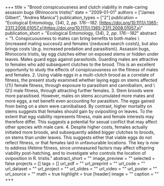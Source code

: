 +++
title = "Brood conspicuousness and clutch viability in male-caring assassin bugs (Rhinocoris tristis)"
date = "2009-01-01"
authors = ["James Gilbert", "Andrea Manica"]
publication_types = ["2"]
publication = "Ecological Entomology, (34), 2, _pp. 176--182_. [https://doi.org/10.1111/j.1365-2311.2008.01057.x](https://doi.org/10.1111/j.1365-2311.2008.01057.x)"
publication_short = "Ecological Entomology, (34), 2, _pp. 176--182_"
abstract = "1. Conspicuousness to mates can bring benefits to both males \\(increased mating success\\) and females \\(reduced search costs\\), but also brings costs \\(e.g. increased predation and parasitism\\). Assassin bugs, Rhinocoris tristis, lay egg clutches either on exposed stems or hidden under leaves. Males guard eggs against parasitoids. Guarding males are attractive to females who add subsequent clutches to the brood. This is an excellent opportunity to study the effects of conspicuousness on the fitness of males and females.  2. Using viable eggs in a multi-clutch brood as a correlate of fitness, the present study examined whether laying eggs on stems affected \\(1\\) female fitness, through exposure to parasitism and cannibalism, and \\(2\\) male fitness, through attracting further females.  3. Stem broods were more parasitised. However, males on stems accumulated more mates and more eggs, a net benefit even accounting for parasitism. The eggs gained from being on a stem were cannibalised. By contrast, higher mortality on stems suggests that females should gain by ovipositing on leaves. To the extent that egg viability represents fitness, male and female interests may therefore differ. This suggests a potential for sexual conflict that may affect other species with male care.  4. Despite higher costs, females actually initiated more broods, and subsequently added bigger clutches to broods, on stems than under leaves. This suggests either that viable eggs do not reflect fitness, or that females laid in unfavourable locations. The key is now to address lifetime fitness, since unmeasured factors may affect offspring viability post-hatching, and to investigate who controls the location of oviposition in R. tristis."
abstract_short = ""
image_preview = ""
selected = false
projects = []
tags = []
url_pdf = ""
url_preprint = ""
url_code = ""
url_dataset = ""
url_project = ""
url_slides = ""
url_video = ""
url_poster = ""
url_source = ""
math = true
highlight = true
[header]
image = ""
caption = ""
+++
